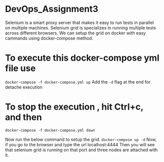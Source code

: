 # DevOps_Assignment3
Selenium is a smart proxy server that makes it easy to run tests in parallel on multiple machines. Selenium grid is specializes in running multiple tests  across different browsers.
We can setup the grid on docker with easy cammands using docker-compose method.
# To execute this docker-compose yml file use
 `docker-compose -f docker-compose.yml up`
 Add the `-d` flag at the end for detache execution
 # To stop the execution , hit Ctrl+c, and then 
  `docker-compose -f docker-compose.yml down`
  
  Now run the below command to setup the grid.
  `docker-compose up -d`
  Now, if you go to the browser and type the url 
  localhost:4444
  Then you will see that selenium grid is running on that port and three nodes are attached with it.
